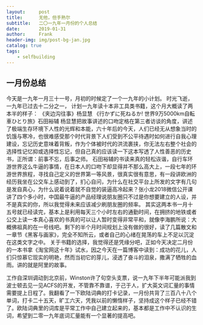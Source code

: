 ```yaml
---
layout:     post
title:      无他，但手熟尔
subtitle:   二〇一九年一月份的个人总结
date:       2019-01-31
author:     Frank
header-img: img/post-bg-jan.jpg
catalog: true
tags:
    - selfbuilding
---
```


## 一月份总结

今天是一九年一月三十一号，月初的时候定了一个一九年的小计划。
时光飞逝，一九年已过去十二分之一，
计划一九年读十本非工具类书籍，这个月大概读了两本半的样子：
《夹边沟往事》杨显慧
《行かずに死ねるか! 世界9万5000km自転車ひとり旅》石田裕辅
杨显慧把故事讲述的口吻定格在第三者访谈的角度，讲述了极端生存环境下人性的光辉和本能，六十年后的今天，人们已经无从想象当时的饥饿与寒冷，也很难感受那个时代背景下人们受到不公平待遇时如何进行自我心理建设，忘记历史意味着背叛，作为个体被时代的洪流裹挟，你无法左右整个社会的选择性记忆抑或选择性忘记，但自己真的应该读一下这本写透了人性善恶的历史书，正所谓：前事不忘，后事之师。
石田裕辅的书读来真的轻松诙谐，自行车环游世界这么牛逼的事情，在日本人的口吻下却显得并不那么高大上，一段七年的环游世界旅程，寻找自己定义的世界第一等风景，很真实很有意思，有一段讲欧洲的经历我坐在公交车上感动到了，扪心自问，为什么在社交平台上所发的文字有几句是发自真心，为什么说着说着就不自觉的装逼高冷起来？张小龙2018微信公开课讲了四个多小时，中国最牛逼的产品经理说朋友圈只不过是你想要建立的人设，并不是真实的你，所以我觉得未来应该减少刷朋友圈的频率。
其实这两本书一月十五号就已经读完，基本上是利用每天三个小时左右的通勤时间，在拥挤的地铁或者公交上读一本真心喜欢的书真的可以让人暂时变得非常平和，就像李海鹏所说：大概佛祖真的在一号线吧。剩下的半个月时间规划上没有做的很好，读了几篇散文和一章节《黑客与画家》，完全不知所云，或者自己的心绪在晃荡的车上不足以沉淀在这类文字之中。
关于书籍的选择，我觉得还是凭缘分吧，正如今天决定二月份的一本书拿《淘宝网这十年》试水，因之今天在一篇博客中读到：成功的花儿，人们只惊慕它现实的明艳，然而当初它的芽儿，浸透了奋斗的泪泉，撒满了牺牲的血雨。讲的就是阿里的故事。

工作自深圳调动到北京前，Winston许了句空头支票，说一九年下半年可能派我到波士顿去见一见ACFS的开发，不管靠不靠谱，于己于人，扩大英文词汇量的事情需要提上日程了。我翻看了一下欧陆词典的打卡记录，一月份共背了三百八十八个单词，打卡二十五天，旷工六天，凭我以前的懒惰样子，坚持成这个样子已经不错了。欧陆词典里的词库是平常工作中自己建立起来的，基本都是工作中不认识的生词，希望到二零一九年底词汇量能有一个显著的提高吧。
